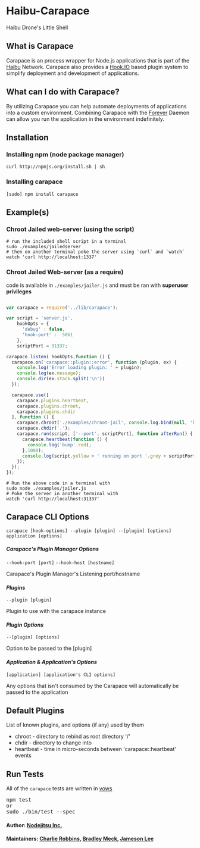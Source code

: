 # Haibu-Carapace

Haibu Drone's Little Shell
## What is Carapace

Carapace is an process wrapper for Node.js applications that is part of the [Haibu][1] Network.
Carapace also provides a [Hook.IO][2] based plugin system to simplify deployment and development of applications.
## What can I do with Carapace?

By utilizing Carapace you can help automate deployments of applications into a custom environment.
Combining Carapace with the [Forever][3] Daemon can allow you run the application in the environment indefinitely.
## Installation

### Installing npm (node package manager)
```shell
curl http://npmjs.org/install.sh | sh
```

### Installing carapace
```shell
[sudo] npm install carapace
```

## Example(s)
### Chroot Jailed web-server (using the script)
```shell
# run the included shell script in a terminal
sudo ./examples/jailedserver
# then on another terminal poke the server using `curl` and `watch`
watch 'curl http://localhost:1337'
```

### Chroot Jailed Web-server (as a require)
code is available in `./examples/jailer.js` and must be ran with **superuser privileges**

```javascript

var carapace = require('../lib/carapace');

var script = 'server.js',
    hookOpts = {
      'debug' : false,
      'hook-port' :  5061
    },
    scriptPort = 31337;

carapace.listen( hookOpts,function () {
  carapace.on('carapace::plugin::error', function (plugin, ex) {
    console.log('Error loading plugin: ' + plugin);
    console.log(ex.message);
    console.dir(ex.stack.split('\n'))
  });

  carapace.use([
    carapace.plugins.heartbeat, 
    carapace.plugins.chroot, 
    carapace.plugins.chdir
  ], function () {
    carapace.chroot('./examples/chroot-jail', console.log.bind(null, 'hello'));
    carapace.chdir('.');
    carapace.run(script, ['--port', scriptPort], function afterRun() {
      carapace.heartbeat(function () {
        console.log('bump'.red);
      },1000);
      console.log(script.yellow + ' running on port '.grey + scriptPort.toString().green);
    });
  });  
});

```
```shell
# Run the above code in a terminal with
sudo node ./examples/jailer.js
# Poke the server in another terminal with
watch 'curl http://localhost:31337'
```

## Carapace CLI Options

`carapace [hook-options] --plugin [plugin] --[plugin] [options] application [options]`

#### *Carapace's Plugin Manager Options*
`--hook-port [port]`
`--hook-host [hostname]`

Carapace's Plugin Manager's Listening port/hostname

#### *Plugins*
`--plugin [plugin]`

Plugin to use with the carapace instance

#### *Plugin Options*
`--[plugin] [options]`

Option to be passed to the [plugin]

#### *Application & Application's Options*
`[application] [application's CLI options]`

Any options that isn't consumed by the Carapace will automatically be passed to the application

## Default Plugins
List of known plugins, and options (if any) used by them

* chroot - directory to rebind as root directory '/'
* chdir - directory to change into 
* heartbeat - time in micro-seconds between 'carapace::heartbeat' events

## Run Tests
All of the `carapace` tests are written in [vows][4]

<pre>
npm test
or
sudo ./bin/test --spec
</pre>

#### Author: [Nodejitsu Inc.](http://www.nodejitsu.com)
#### Maintainers: [Charlie Robbins](https://github.com/indexzero),  [Bradley Meck](https://github.com/bmeck),  [Jameson Lee](https://github.com/drjackal)

[1]:https://github.com/nodejitsu/haibu
[2]:https://github.com/hookio/hook.io
[3]:https://github.com/indexzero/forever
[4]:https://github.com/cloudhead/vows